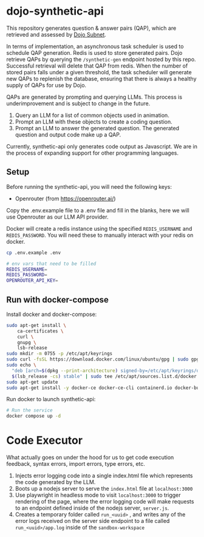 # dojo-synthetic-api

This repository generates question & answer pairs (QAP), which are retrieved and assessed by [Dojo Subnet](https://github.com/tensorplex-labs/dojo).

In terms of implementation, an asynchronous task scheduler is used to schedule QAP generation. Redis is used to store generated pairs. Dojo retrieve QAPs by querying the `/synthetic-gen` endpoint hosted by this repo. Successful retrieval will delete that QAP from redis. When the number of stored pairs falls under a given threshold, the task scheduler will generate new QAPs to replenish the database, ensuring that there is always a healthy supply of QAPs for use by Dojo.

QAPs are generated by prompting and querying LLMs. This process is underimprovement and is subject to change in the future.

1. Query an LLM for a list of common objects used in animation.
2. Prompt an LLM with these objects to create a coding question.
3. Prompt an LLM to answer the generated question. The generated question and output code make up a QAP.

Currently, synthetic-api only generates code output as Javascript. We are in the process of expanding support for other programming languages.

## Setup

Before running the synthetic-api, you will need the following keys:

- Openrouter (from https://openrouter.ai/)

Copy the .env.example file to a .env file and fill in the blanks, here we will use Openrouter as our LLM API provider.

Docker will create a redis instance using the specified `REDIS_USERNAME` and `REDIS_PASSWORD`. You will need these to manually interact with your redis on docker.

```bash
cp .env.example .env

# env vars that need to be filled
REDIS_USERNAME=
REDIS_PASSWORD=
OPENROUTER_API_KEY=
```

## Run with docker-compose

Install docker and docker-compose:

```bash
sudo apt-get install \
    ca-certificates \
    curl \
    gnupg \
    lsb-release
sudo mkdir -m 0755 -p /etc/apt/keyrings
sudo curl -fsSL https://download.docker.com/linux/ubuntu/gpg | sudo gpg --dearmor -o /etc/apt/keyrings/docker.gpg
sudo echo \
  "deb [arch=$(dpkg --print-architecture) signed-by=/etc/apt/keyrings/docker.gpg] https://download.docker.com/linux/ubuntu \
  $(lsb_release -cs) stable" | sudo tee /etc/apt/sources.list.d/docker.list > /dev/null
sudo apt-get update
sudo apt-get install -y docker-ce docker-ce-cli containerd.io docker-buildx-plugin docker-compose-plugin
```

Run docker to launch synthetic-api:

```bash
# Run the service
docker compose up -d
```

# Code Executor

What actually goes on under the hood for us to get code execution feedback, syntax errors, import errors, type errors, etc.

1. Injects error logging code into a single index.html file which represents the code generated by the LLM.
2. Boots up a nodejs server to serve the `index.html` file at `localhost:3000`
3. Use playwright in headless mode to visit `localhost:3000` to trigger rendering of the page, where the error logging code will make requests to an endpoint defined inside of the nodejs server, `server.js`.
4. Creates a temporary folder called `run_<uuid>` , and writes any of the error logs received on the server side endpoint to a file called `run_<uuid>/app.log` inside of the `sandbox-workspace`
